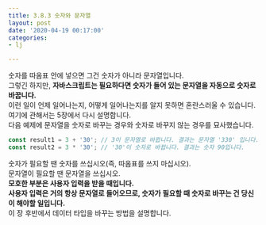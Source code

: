```yaml
---
title: 3.8.3 숫자와 문자열
layout: post
date: '2020-04-19 00:17:00'
categories:
- lj

---
```


숫자를 따옴표 안에 넣으면 그건 숫자가 아니라 문자열입니다.  
그렇긴 하지만, **자바스크립트는 필요하다면 숫자가 들어 있는 문자열을 자동으로 숫자로 바꿉니다.**  
이런 일이 언제 일어나는지, 어떻게 일어나는지를 알지 못하면 혼란스러울 수 있습니다.  
여기에 관해서는 5장에서 다시 설명합니다.  
다음 예제에 문자열을 숫자로 바꾸는 경우와 숫자로 바꾸지 않는 경우를 묘사했습니다.

```javascript
const result1 = 3 + '30'; // 3이 문자열로 바뀝니다. 결과는 문자열 '330' 입니다.
const result2 = 3 * '30'; // '30'이 숫자로 바뀝니다. 결과는 숫자 90입니다.
```

숫자가 필요할 땐 숫자를 쓰십시오(즉, 따옴표를 쓰지 마십시오).  
문자열이 필요할 땐 문자열을 쓰십시오.  
**모호한 부분은 사용자 입력을 받을 때입니다.**  
**사용자 입력은 거의 항상 문자열로 들어오므로, 숫자가 필요할 때 숫자로 바꾸는 건 당신이 해야할 일입니다.**  
이 장 후반에서 데이터 타입을 바꾸는 방법을 설명합니다.